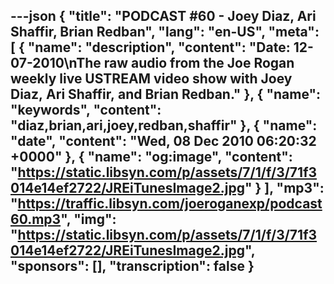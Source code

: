 ---json
{
  "title": "PODCAST #60 - Joey Diaz, Ari Shaffir, Brian Redban",
  "lang": "en-US",
  "meta": [
    {
      "name": "description",
      "content": "Date: 12-07-2010\nThe raw audio from the Joe Rogan weekly live USTREAM video show with Joey Diaz, Ari Shaffir, and Brian Redban."
    },
    {
      "name": "keywords",
      "content": "diaz,brian,ari,joey,redban,shaffir"
    },
    {
      "name": "date",
      "content": "Wed, 08 Dec 2010 06:20:32 +0000"
    },
    {
      "name": "og:image",
      "content": "https://static.libsyn.com/p/assets/7/1/f/3/71f3014e14ef2722/JREiTunesImage2.jpg"
    }
  ],
  "mp3": "https://traffic.libsyn.com/joeroganexp/podcast60.mp3",
  "img": "https://static.libsyn.com/p/assets/7/1/f/3/71f3014e14ef2722/JREiTunesImage2.jpg",
  "sponsors": [],
  "transcription": false
}
---
<episode-header />

<timemark seconds="0" />

<transcribe-call-to-action />

<episode-footer />
